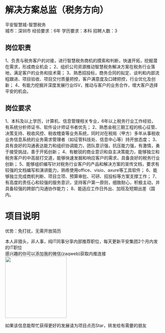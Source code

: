# 解决方案总监（税务方向）
平安智慧城-智慧税务  
城市：深圳市 经验要求：6年 学历要求：本科  招聘人数：3

## 岗位职责
1、负责与税务客户的对接，进行智慧税务商机的摸索和判断，快速开拓，挖掘潜在需求，形成商业机会；
   2、组织公司资源推动智慧税务解决方案在税务行业落地，满足客户的业务和技术需；
   3、熟悉招投标，商务合同的拟定、谈判和内部流程跟进、项目验收、项目交付质量把控，客户满意度及口碑把控，行业优化及创新；
   4、有能力挖掘并深度发展行业ISV，推动与客户的业务合作，增大客户选择平安的机会。

## 岗位要求
1、本科及以上学历，计算机、信息管理相关专业，6年以上税务行业工作经验，有系统分析师证书、软件设计师证书者优先；
   2、熟悉金税三期工程的核心征管、决策支持、税收风控、税收稽查等业务系统，同时对在税局（甲方）多年从事税收业务信息系统的业务需求管理者（如征管科技处、信息中心等）持开放态度； 
   3、具有良好的沟通表达能力和组织协调能力，团队意识强，抗压能力强，有激情，勇于接受挑战，善于开拓创新；
   4、有敏锐的商业意识和自主决策能力，能够独立和税务客户的中高层打交道，能够快速发掘和响应客户的需求，具备良好的税务行业创新； 
   5、能够组织编写针对税务行业客户的产品和解决方案的宣传文档，要求有较强的文档编写和演讲能力，熟练使用office、visio、axure等工具软件； 
   6、能够独立完成商机判断、项目立项、预算审批、可研、招投标等方案支撑工作； 
   7、有高度的责任心和较强的服务意识，坚持客户第一原则，细致耐心，积极主动，并具备较强的跨部门沟通协作能力；
   8、能适应工作日外出、加班及短期出差（国内。

# 项目说明

优势：免打扰，无需开放简历

本人非猎头，非人事，纯IT同事分享内部推荐职位，每天更新平安集团2个月内发的IT职位  
感兴趣的你可以添加我的微信(zaqweb)获取内推连接  
<img src="https://github.com/zaqweb/PA-IT-JOBS/blob/master/WechatICode.jpeg"  height="200" width="200">

如果该信息能帮忙获得更好的发展请为项目点亮Star，转发给有需要的朋友




